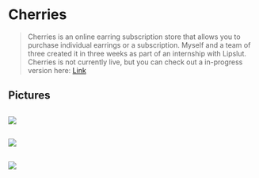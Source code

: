 # Cherries

> Cherries is an online earring subscription store that allows you to purchase individual earrings or a subscription. Myself and a team of three created it in three weeks as part of an internship with Lipslut. Cherries is not currently live, but you can check out a in-progress version here: <a href="https://5c13fb378b61200007980776--determined-benz-390e9b.netlify.com/"> Link </a>

## Pictures

<img src="https://www.zacbennett.io/assets/homepage.png"></img>
--
<img src="https://www.zacbennett.io/assets/catalog.png"></img>
--
<img src="https://www.zacbennett.io/assets/subscribe.png"></img>
--




